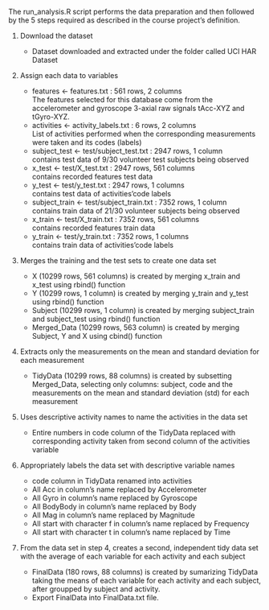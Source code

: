 The run_analysis.R script performs the data preparation and then followed by the 5 steps required as described in the course project’s definition.

1. Download the dataset
   - Dataset downloaded and extracted under the folder called UCI HAR Dataset

2. Assign each data to variables
   - features <- features.txt : 561 rows, 2 columns      
The features selected for this database come from the accelerometer and gyroscope 3-axial raw signals tAcc-XYZ and tGyro-XYZ.
   - activities <- activity_labels.txt : 6 rows, 2 columns    
List of activities performed when the corresponding measurements were taken and its codes (labels)
   - subject_test <- test/subject_test.txt : 2947 rows, 1 column     
contains test data of 9/30 volunteer test subjects being observed
   - x_test <- test/X_test.txt : 2947 rows, 561 columns      
contains recorded features test data
   - y_test <- test/y_test.txt : 2947 rows, 1 columns    
contains test data of activities’code labels
   - subject_train <- test/subject_train.txt : 7352 rows, 1 column     
contains train data of 21/30 volunteer subjects being observed
   - x_train <- test/X_train.txt : 7352 rows, 561 columns     
contains recorded features train data
   - y_train <- test/y_train.txt : 7352 rows, 1 columns     
contains train data of activities’code labels

3. Merges the training and the test sets to create one data set
   - X (10299 rows, 561 columns) is created by merging x_train and x_test using rbind() function
   - Y (10299 rows, 1 column) is created by merging y_train and y_test using rbind() function
   - Subject (10299 rows, 1 column) is created by merging subject_train and subject_test using rbind() function
   - Merged_Data (10299 rows, 563 column) is created by merging Subject, Y and X using cbind() function

4. Extracts only the measurements on the mean and standard deviation for each measurement
   - TidyData (10299 rows, 88 columns) is created by subsetting Merged_Data, selecting only columns: subject, code and the measurements on the mean and standard deviation (std) for each measurement

5. Uses descriptive activity names to name the activities in the data set
   - Entire numbers in code column of the TidyData replaced with corresponding activity taken from second column of the  activities variable

6. Appropriately labels the data set with descriptive variable names
   - code column in TidyData renamed into activities
   - All Acc in column’s name replaced by Accelerometer
   - All Gyro in column’s name replaced by Gyroscope
   - All BodyBody in column’s name replaced by Body
   - All Mag in column’s name replaced by Magnitude
   - All start with character f in column’s name replaced by Frequency
   - All start with character t in column’s name replaced by Time

7. From the data set in step 4, creates a second, independent tidy data set with the average of each variable for each activity and each subject
   - FinalData (180 rows, 88 columns) is created by sumarizing TidyData taking the means of each variable for each activity and each subject, after groupped by subject and activity.
   - Export FinalData into FinalData.txt file.
